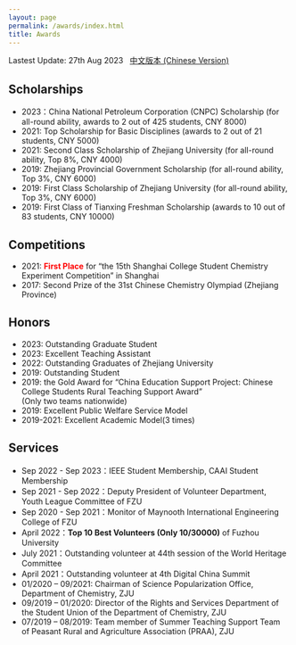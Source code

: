 ```yaml
---
layout: page
permalink: /awards/index.html
title: Awards
---
```


Lastest Update: 27th Aug 2023 &nbsp; [中文版本 (Chinese Version)](https://HgZnCH3.github.io/file/awards-zh/)

## Scholarships

- 2023：China National Petroleum Corporation (CNPC) Scholarship (for all-round ability, awards to 2 out of 425 students, CNY 8000)
- 2021: Top Scholarship for Basic Disciplines (awards to 2 out of 21 students, CNY 5000)
- 2021: Second Class Scholarship of Zhejiang University (for all-round ability, Top 8%, CNY 4000)	
- 2019: Zhejiang Provincial Government Scholarship (for all-round ability, Top 3%, CNY 6000)
- 2019: First Class Scholarship of Zhejiang University (for all-round ability, Top 3%, CNY 6000)
- 2019: First Class of Tianxing Freshman Scholarship (awards to 10 out of 83 students, CNY 10000)


## Competitions

- 2021: **<font color='red'>First Place</font>** for “the 15th Shanghai College Student Chemistry Experiment Competition” in Shanghai
- 2017: Second Prize of the 31st Chinese Chemistry Olympiad (Zhejiang Province)	

## Honors
- 2023: Outstanding Graduate Student
- 2023: Excellent Teaching Assistant
- 2022: Outstanding Graduates of Zhejiang University	
- 2019: Outstanding Student
- 2019: the Gold Award for “China Education Support Project: Chinese College Students Rural Teaching Support Award” <br>(Only two teams nationwide)
- 2019: Excellent Public Welfare Service Model
- 2019-2021: Excellent Academic Model(3 times)
  
## Services

- Sep 2022 - Sep 2023：IEEE Student Membership, CAAI Student Membership
- Sep 2021 - Sep 2022：Deputy President of Volunteer Department, Youth League Committee of FZU
- Sep 2020 - Sep 2021：Monitor of Maynooth International Engineering College of FZU
- April 2022：**Top 10 Best Volunteers (Only 10/30000)** of Fuzhou University
- July 2021：Outstanding volunteer at 44th session of the World Heritage Committee
- April 2021：Outstanding volunteer at 4th Digital China Summit
- 01/2020 – 09/2021: Chairman of Science Popularization Office, Department of Chemistry, ZJU	
- 09/2019 – 01/2020: Director of the Rights and Services Department of the Student Union of the Department of Chemistry, ZJU
- 07/2019 – 08/2019: Team member of Summer Teaching Support Team of Peasant Rural and Agriculture Association (PRAA), ZJU		
